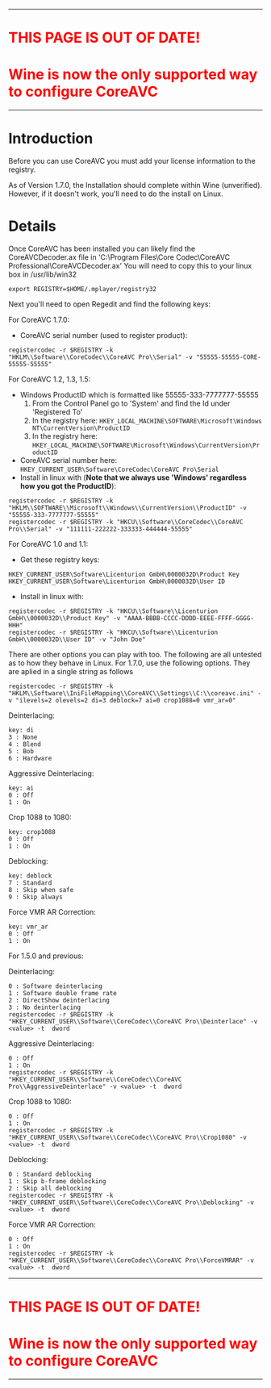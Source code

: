 
---

<font color='#FF0000'>
<h1>THIS PAGE IS OUT OF DATE!</h1>
<h1>Wine is now the only supported way to configure CoreAVC</h1>
</font>

---


# Introduction #

Before you can use CoreAVC you must add your license information to the registry.


As of Version 1.7.0, the Installation should complete within Wine (unverified).  However, if it doesn't work, you'll need to do the install on Linux.

# Details #
Once CoreAVC has been installed you can likely find the CoreAVCDecoder.ax file in 'C:\Program Files\Core Codec\CoreAVC Professional\CoreAVCDecoder.ax'  You will need to copy this to your linux box in /usr/lib/win32

```
export REGISTRY=$HOME/.mplayer/registry32
```
Next you'll need to open Regedit and find the following keys:

For CoreAVC 1.7.0:
  * CoreAVC serial number (used to register product):
```
registercodec -r $REGISTRY -k
"HKLM\\Software\\CoreCodec\\CoreAVC Pro\\Serial" -v "55555-55555-CORE-55555-55555"
```
For CoreAVC 1.2, 1.3, 1.5:
  * Windows ProductID which is formatted like 55555-333-7777777-55555
    1. From the Control Panel go to 'System' and find the Id under 'Registered To'
    1. In the registry here: `HKEY_LOCAL_MACHINE\SOFTWARE\Microsoft\Windows NT\CurrentVersion\ProductID`
    1. In the registry here: `HKEY_LOCAL_MACHINE\SOFTWARE\Microsoft\Windows\CurrentVersion\ProductID`
  * CoreAVC serial number here: `HKEY_CURRENT_USER\Software\CoreCodec\CoreAVC Pro\Serial`
  * Install in linux with (**Note that we always use 'Windows' regardless how you got the ProductID**):
```
registercodec -r $REGISTRY -k "HKLM\\SOFTWARE\\Microsoft\\Windows\\CurrentVersion\\ProductID" -v "55555-333-7777777-55555"
registercodec -r $REGISTRY -k "HKCU\\Software\\CoreCodec\\CoreAVC Pro\\Serial" -v "111111-222222-333333-444444-55555"
```
For CoreAVC 1.0 and 1.1:
  * Get these registry keys:
```
HKEY_CURRENT_USER\Software\Licenturion GmbH\0000032D\Product Key
HKEY_CURRENT_USER\Software\Licenturion GmbH\0000032D\User ID
```
  * Install in linux with:
```
registercodec -r $REGISTRY -k "HKCU\\Software\\Licenturion GmbH\\0000032D\\Product Key" -v "AAAA-BBBB-CCCC-DDDD-EEEE-FFFF-GGGG-HHH"
registercodec -r $REGISTRY -k "HKCU\\Software\\Licenturion GmbH\\0000032D\\User ID" -v "John Doe"
```

There are other options you can play with too.  The following are all untested as to how they behave in Linux.
For 1.7.0, use the following options.  They are aplied in a single string as follows
```
registercodec -r $REGISTRY -k "HKLM\\Software\\IniFileMapping\\CoreAVC\\Settings\\C:\\coreavc.ini" -v "ilevels=2 olevels=2 di=3 deblock=7 ai=0 crop1088=0 vmr_ar=0" 
```


Deinterlacing:
```
key: di
3 : None
4 : Blend
5 : Bob
6 : Hardware
```
Aggressive Deinterlacing:
```
key: ai
0 : Off
1 : On
```
Crop 1088 to 1080:
```
key: crop1088
0 : Off
1 : On
```
Deblocking:
```
key: deblock
7 : Standard
8 : Skip when safe
9 : Skip always
```
Force VMR AR Correction:
```
key: vmr_ar
0 : Off
1 : On
```

For 1.5.0 and previous:

Deinterlacing:
```
0 : Software deinterlacing
1 : Software double frame rate
2 : DirectShow deinterlacing
3 : No deinterlacing
registercodec -r $REGISTRY -k "HKEY_CURRENT_USER\\Software\\CoreCodec\\CoreAVC Pro\\Deinterlace" -v <value> -t  dword
```
Aggressive Deinterlacing:
```
0 : Off
1 : On
registercodec -r $REGISTRY -k "HKEY_CURRENT_USER\\Software\\CoreCodec\\CoreAVC Pro\\AggressiveDeinterlace" -v <value> -t  dword
```
Crop 1088 to 1080:
```
0 : Off
1 : On
registercodec -r $REGISTRY -k "HKEY_CURRENT_USER\\Software\\CoreCodec\\CoreAVC Pro\\Crop1080" -v <value> -t  dword
```
Deblocking:
```
0 : Standard deblocking
1 : Skip b-frame deblocking
2 : Skip all deblocking
registercodec -r $REGISTRY -k "HKEY_CURRENT_USER\\Software\\CoreCodec\\CoreAVC Pro\\Deblocking" -v <value> -t  dword
```
Force VMR AR Correction:
```
0 : Off
1 : On
registercodec -r $REGISTRY -k "HKEY_CURRENT_USER\\Software\\CoreCodec\\CoreAVC Pro\\ForceVMRAR" -v <value> -t  dword
```


---

<font color='#FF0000'>
<h1>THIS PAGE IS OUT OF DATE!</h1>
<h1>Wine is now the only supported way to configure CoreAVC</h1>
</font>

---
